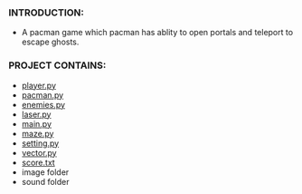 
### INTRODUCTION:
- A pacman game which pacman has ablity to open portals and teleport to escape ghosts.

### PROJECT CONTAINS:
- [player.py](player.py)
- [pacman.py](pacman.py)
- [enemies.py](enemies.py)
- [laser.py](laser.py)
- [main.py](main.py)
- [maze.py](maze.py)
- [setting.py](setting.py)
- [vector.py](vector.py)
- [score.txt](score.txt)
- image folder
- sound folder
